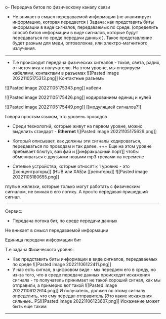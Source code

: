 о- Передача битов по физическому каналу связи
- Не вникает в смысл передаваемой информации (не анализирует информацию, которая передается )
Задача: как представить биты информации в виде сигналов, передаваемых по среде.
(определить способ битов информации в виде сигналов, которые будут передаваться по среде передачи данных ). Такое представление будет разным для меди, оптоволокна, или электро-магнитного излучения. 

---------------------------
- Т.е происходит передача физических сигналов - токов, света, радио, от источника к получателю. На этом уровне, мы оперируем кабелями, контактами в разъемах
![[Pasted image 20221105175313.png]]
Контактные разъемы

![[Pasted image 20221105175343.png]]
кабели


![[Pasted image 20221105175426.png]]
кодированием единиц и нулей


![[Pasted image 20221105175449.png]]
[[модуляцией сигналов?]]

Говоря простым языком, это уровень проводов

- Среди технологий, которые живут на первом уровне, можно выделить стандарт - **Ethernet**
![[Pasted image 20221105175629.png]]

- Который описывает, как должны эти сигналы кодироваться, передаваться по проводам и так далее.
+++ Еще на этом уровне пребывает блютуз, вай фай и [[инфракрасный порт]] чтобы обмениваться с друзьями новыми mp3 треками на перемене 
- Сетевые устройства, которые относят к 1 уровню - это [[концентраторы]] (HUB или ХАБ)и [[репитеры]]
![[Pasted image 20221105180655.png]]

глупые железки, которые только могут работать с физическим сигналом, не вникая в его логику. А просто передавая пришедший сигнал.

------------------------------

Cервис:
- Передача потока бит, по среде передачи данных

Не вникает в смысл передаваемой информации

Единица передачи информации бит


Т.е задача Физического уровня:
- Как представить биты информации в виде сигналов, передаваемых по среде
![[Pasted image 20221106122411.png]]
- У нас есть сигнал, в цифровом виде - мы передаем его в среду, но из-за того, что в среде передаче данных происходят искажения сигнала - то получатель принимает не такой хороший сигнал, как мы отправили, а примерно вот такой ![[Pasted image 20221106122614.png]]
И получатель, должен по этому сигналу определить, что ему передал отправитель
(Это какие искажения сильные.. PS![[Pasted image 20221106123607.png]]
Искажение может быть еще таким

----------------------------------------------------------------------
